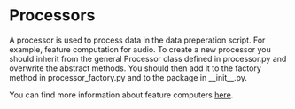# Processors

A processor is used to process data in the data preperation script. For example,
feature computation for audio. To create a new processor you should inherit from 
the general Processor class defined in processor.py and overwrite the abstract 
methods. You should then add it to the factory method in processor_factory.py and 
to the package in \_\_init\_\_.py.

You can find more information about feature computers
[here](../feature_computers/README.md).

